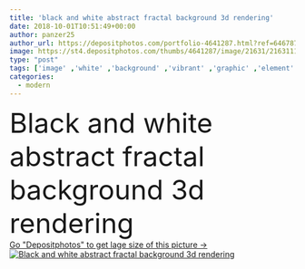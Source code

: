 ```yaml
---
title: 'black and white abstract fractal background 3d rendering'
date: 2018-10-01T10:51:49+00:00
author: panzer25
author_url: https://depositphotos.com/portfolio-4641287.html?ref=64678756
image: https://st4.depositphotos.com/thumbs/4641287/image/21631/216311118/api_thumb_450.jpg?forcejpeg=true
type: "post"
tags: ['image' ,'white' ,'background' ,'vibrant' ,'graphic' ,'element' ,'illustration' ,'design' ,'space' ,'decoration' ,'bright' ,'empty' ,'art' ,'decor' ,'party' ,'abstract' ,'texture' ,'light' ,'vivid' ,'pattern' ,'black' ,'creativity' ,'vintage' ,'banner' ,'3d' ,'fractal' ,'modern' ,'paint' ,'backdrop' ,'fantasy' ,'concept' ,'effect' ,'futuristic' ,'wall' ,'blank' ,'wallpaper' ,'Presentation' ,'show' ,'web' ,'artistic' ,'canvas' ,'palette' ,'production' ,'website' ,'poster' ,'black and white' ,'White Color' ,'night club' ,'black color' ,'black and white background' ]
categories: 
  - modern
---
```

<div aling="center">
            <font size="60"> Black and white abstract fractal background 3d rendering</font>   
</div>
<div>
    <a href='https://st4.depositphotos.com/thumbs/4641287/image/21631/216311118/api_thumb_450.jpg?forcejpeg=true?ref=64678756' target=_blank > Go "Depositphotos" to get lage size of this picture ->
        <img href='https://st4.depositphotos.com/thumbs/4641287/image/21631/216311118/api_thumb_450.jpg?forcejpeg=true?ref=64678756' src='https://st4.depositphotos.com/4641287/21631/i/950/depositphotos_216311118-stock-photo-black-white-abstract-fractal-background.jpg?forcejpeg=true' alt='Black and white abstract fractal background 3d rendering' >
    </a>
</div>
